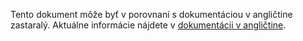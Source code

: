 Tento dokument môže byť v porovnaní s dokumentáciou v angličtine zastaralý. Aktuálne informácie nájdete v <a href="/">dokumentácii v angličtine</a>.
